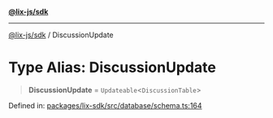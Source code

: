 [**@lix-js/sdk**](../README.md)

***

[@lix-js/sdk](../README.md) / DiscussionUpdate

# Type Alias: DiscussionUpdate

> **DiscussionUpdate** = `Updateable`\<`DiscussionTable`\>

Defined in: [packages/lix-sdk/src/database/schema.ts:164](https://github.com/opral/monorepo/blob/bb6249bc1f353fcb132d1694b6c77522c0283a94/packages/lix-sdk/src/database/schema.ts#L164)
